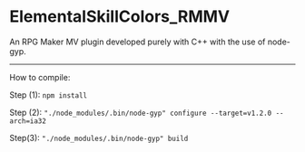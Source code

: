 # ElementalSkillColors_RMMV
An RPG Maker MV plugin developed purely with C++ with the use of node-gyp.

---

How to compile:

Step (1):
`npm install`

Step (2):
`"./node_modules/.bin/node-gyp" configure --target=v1.2.0 --arch=ia32`

Step(3):
`"./node_modules/.bin/node-gyp" build`

